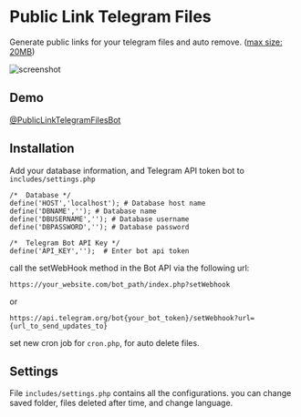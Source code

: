 # Public Link Telegram Files
Generate public links for your telegram files and auto remove. ([max size: 20MB](https://core.telegram.org/bots/api#getfile))

![screenshot](http://s8.picofile.com/file/8352143176/Capture.JPG)

## Demo

[@PublicLinkTelegramFilesBot](https://goo.gl/vkk7wu)

## Installation
Add your database information, and Telegram API token bot to `includes/settings.php`

```
/*  Database */
define('HOST','localhost'); # Database host name
define('DBNAME',''); # Database name
define('DBUSERNAME',''); # Database username
define('DBPASSWORD',''); # Database password

/*  Telegram Bot API Key */
define('API_KEY','');  # Enter bot api token
```

call the setWebHook method in the Bot API via the following url:
```
https://your_website.com/bot_path/index.php?setWebhook
```
or
```
https://api.telegram.org/bot{your_bot_token}/setWebhook?url={url_to_send_updates_to}
```

set new cron job for `cron.php`, for auto delete files.

## Settings
File `includes/settings.php` contains all the configurations.
you can change saved folder, files deleted after time, and change language.
